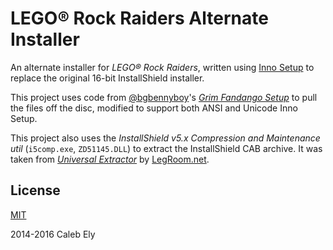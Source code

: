 # LEGO:registered: Rock Raiders Alternate Installer #

An alternate installer for _LEGO® Rock Raiders_, written using [Inno Setup](http://www.jrsoftware.org/isinfo.php) 
to replace the original 16-bit InstallShield installer.

This project uses code from [@bgbennyboy](https://github.com/bgbennyboy)'s [*Grim Fandango Setup*](https://github.com/bgbennyboy/Grim-Fandango-Setup-and-Launcher)
to pull the files off the disc, modified to support both ANSI and Unicode Inno Setup.

This project also uses the *InstallShield v5.x Compression and Maintenance util* (`i5comp.exe`, `ZD51145.DLL`) to extract
the InstallShield CAB archive. It was taken from [*Universal Extractor*](legroom.net/software/uniextract) by [LegRoom.net](http://legroom.net).

## License ##
[MIT](LICENSE)

2014-2016 Caleb Ely
